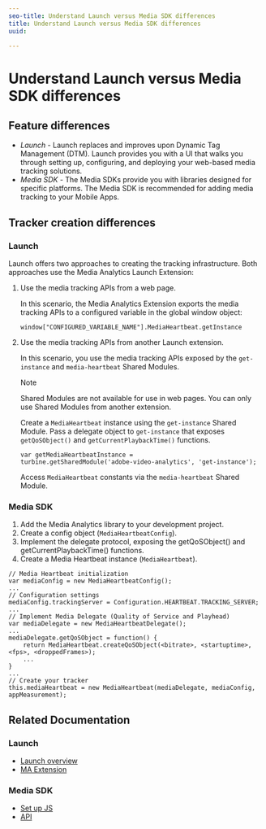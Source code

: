 ```yaml
---
seo-title: Understand Launch versus Media SDK differences
title: Understand Launch versus Media SDK differences
uuid: 

---
```


# Understand Launch versus Media SDK differences

## Feature differences

* *Launch* - Launch replaces and improves upon Dynamic Tag Management (DTM). Launch provides you with a UI that walks you through setting up, configuring, and deploying your web-based media tracking solutions.
* *Media SDK* - The Media SDKs provide you with libraries designed for specific platforms. The Media SDK is recommended for adding media tracking to your Mobile Apps.

## Tracker creation differences

### Launch

Launch offers two approaches to creating the tracking infrastructure. Both approaches use the Media Analytics Launch Extension:

1. Use the media tracking APIs from a web page.

    In this scenario, the Media Analytics Extension exports the media tracking APIs to a configured variable in the global window object: 

    ```
    window["CONFIGURED_VARIABLE_NAME"].MediaHeartbeat.getInstance
    ```

1. Use the media tracking APIs from another Launch extension.

    In this scenario, you use the media tracking APIs exposed by the `get-instance` and `media-heartbeat` Shared Modules.

    >[!NOTE]
    >
    >Shared Modules are not available for use in web pages. You can only use Shared Modules from another extension.

    Create a `MediaHeartbeat` instance using the `get-instance` Shared Module. 
    Pass a delegate object to `get-instance` that exposes `getQoSObject()` and `getCurrentPlaybackTime()` functions.

    ```
    var getMediaHeartbeatInstance =
    turbine.getSharedModule('adobe-video-analytics', 'get-instance');
    ```

    Access `MediaHeartbeat` constants via the `media-heartbeat` Shared Module.
      
### Media SDK

1. Add the Media Analytics library to your development project.
1. Create a config object (`MediaHeartbeatConfig`).
1. Implement the delegate protocol, exposing the getQoSObject() and getCurrentPlaybackTime() functions.
1. Create a Media Heartbeat instance (`MediaHeartbeat`).

```
// Media Heartbeat initialization
var mediaConfig = new MediaHeartbeatConfig();
...
// Configuration settings
mediaConfig.trackingServer = Configuration.HEARTBEAT.TRACKING_SERVER;
...
// Implement Media Delegate (Quality of Service and Playhead)
var mediaDelegate = new MediaHeartbeatDelegate();
...
mediaDelegate.getQoSObject = function() {
    return MediaHeartbeat.createQoSObject(<bitrate>, <startuptime>, <fps>, <droppedFrames>);
    ...
}
...
// Create your tracker
this.mediaHeartbeat = new MediaHeartbeat(mediaDelegate, mediaConfig, appMeasurement);
```

## Related Documentation

### Launch 

* [Launch overview](https://docs.adobe.com/content/help/en/launch/using/overview.html)
* [MA Extension](https://docs.adobe.com/content/help/en/launch/using/extensions-ref/adobe-extension/media-analytics-extension/overview.html)

### Media SDK 

* [Set up JS](../../sdk-implement/setup/set-up-js.md)
* [API](https://adobe-marketing-cloud.github.io/media-sdks/reference/javascript/MediaHeartbeat.html)


